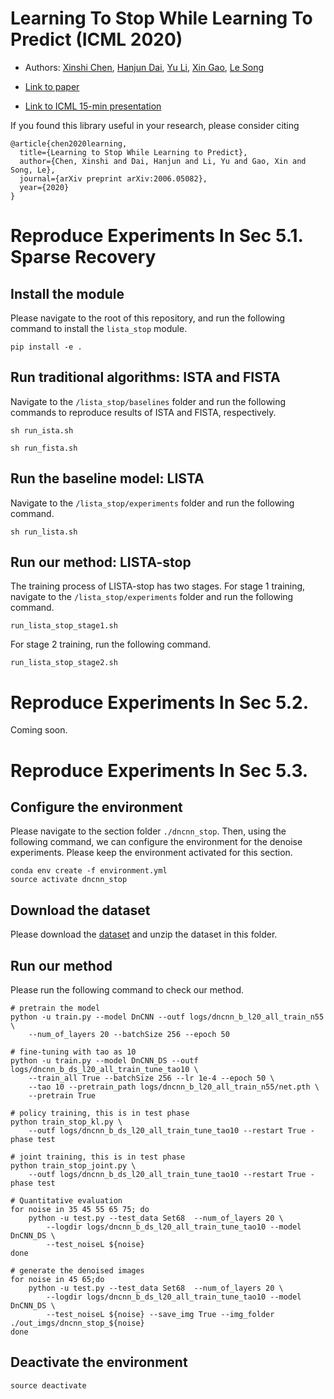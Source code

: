# Learning To Stop While Learning To Predict (ICML 2020)

- Authors: [Xinshi Chen](http://xinshi-chen.com/), [Hanjun Dai](https://hanjun-dai.github.io/), [Yu Li](https://liyu95.com), [Xin Gao](https://sfb.kaust.edu.sa/Pages/Home.aspx), [Le Song](https://www.cc.gatech.edu/~lsong/)

- [Link to paper](https://arxiv.org/abs/2006.05082)

- [Link to ICML 15-min presentation](https://icml.cc/virtual/2020/poster/6279)

If you found this library useful in your research, please consider citing

```
@article{chen2020learning,
  title={Learning to Stop While Learning to Predict},
  author={Chen, Xinshi and Dai, Hanjun and Li, Yu and Gao, Xin and Song, Le},
  journal={arXiv preprint arXiv:2006.05082},
  year={2020}
}
```


# Reproduce Experiments In Sec 5.1. Sparse Recovery

## Install the module
Please navigate to the root of this repository, and run the following command to install the `lista_stop` module.
```
pip install -e .
```

## Run traditional algorithms: ISTA and FISTA
Navigate to the `/lista_stop/baselines` folder and run the following commands to reproduce results of ISTA and FISTA, respectively.
```
sh run_ista.sh

sh run_fista.sh
```

## Run the baseline model: LISTA
Navigate to the `/lista_stop/experiments` folder and run the following command.
```
sh run_lista.sh
```

## Run our method: LISTA-stop
The training process of LISTA-stop has two stages. For stage 1 training, navigate to the `/lista_stop/experiments` folder and run the following command.
```
run_lista_stop_stage1.sh
```
For stage 2 training, run the following command.
```
run_lista_stop_stage2.sh
```

# Reproduce Experiments In Sec 5.2.

Coming soon.

# Reproduce Experiments In Sec 5.3.

## Configure the environment
Please navigate to the section folder `./dncnn_stop`. Then, using the following command, we can configure the environment for the denoise experiments. Please keep the environment activated for this section.
```
conda env create -f environment.yml
source activate dncnn_stop
```

## Download the dataset
Please download the [dataset](https://www.dropbox.com/s/95xkvazbspwvury/data.zip?dl=0) and unzip the dataset in this folder.

## Run our method
Please run the following command to check our method.
```
# pretrain the model
python -u train.py --model DnCNN --outf logs/dncnn_b_l20_all_train_n55 \
	--num_of_layers 20 --batchSize 256 --epoch 50

# fine-tuning with tao as 10
python -u train.py --model DnCNN_DS --outf logs/dncnn_b_ds_l20_all_train_tune_tao10 \
	--train_all True --batchSize 256 --lr 1e-4 --epoch 50 \
	--tao 10 --pretrain_path logs/dncnn_b_l20_all_train_n55/net.pth \
	--pretrain True

# policy training, this is in test phase
python train_stop_kl.py \
	--outf logs/dncnn_b_ds_l20_all_train_tune_tao10 --restart True -phase test

# joint training, this is in test phase
python train_stop_joint.py \
	--outf logs/dncnn_b_ds_l20_all_train_tune_tao10 --restart True -phase test

# Quantitative evaluation
for noise in 35 45 55 65 75; do
	python -u test.py --test_data Set68  --num_of_layers 20 \
		--logdir logs/dncnn_b_ds_l20_all_train_tune_tao10 --model DnCNN_DS \
		--test_noiseL ${noise}
done

# generate the denoised images
for noise in 45 65;do
	python -u test.py --test_data Set68  --num_of_layers 20 \
		--logdir logs/dncnn_b_ds_l20_all_train_tune_tao10 --model DnCNN_DS \
		--test_noiseL ${noise} --save_img True --img_folder ./out_imgs/dncnn_stop_${noise}
done
```

## Deactivate the environment
```
source deactivate
```



